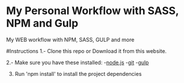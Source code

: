 # My Personal Workflow with SASS, NPM and Gulp
My WEB workflow with NPM, SASS, GULP and more

#Instructions
1.- Clone this repo or Download it from this website.

2.- Make sure you have these installed:
	-[node.js](http://nodejs.org)
	-[git](http://git-scm.com/)
	-[gulp](http://gulp.com/)

3. Run 'npm install' to install the project dependencies